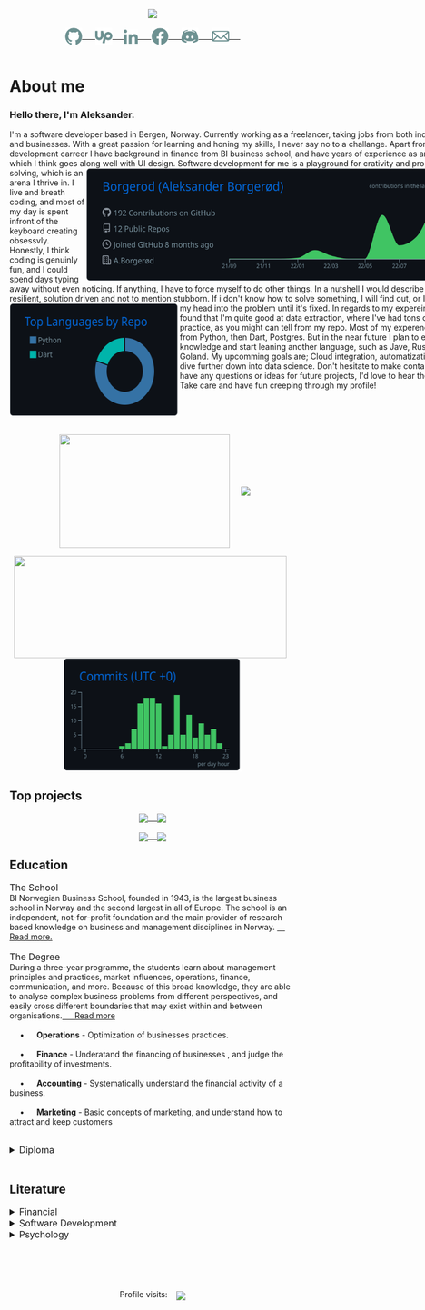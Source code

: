 
<p align="center">
    <a><img src="https://readme-typing-svg.demolab.com/?lines=Welcome%20traveler;Full-stack%20software%20developer;%20Data%20extraction%20and%20analysis;Experienced%20UI%2FUX%20Designer;Always%20learning%20new%20things&font=Fira%20Code&center=true&width=440&height=45&color=6D9191&vCenter=true&size=22&pause=1000"></a>
  </p>

<p align="center">
  <!-- GITHUB -->
<a href=">https://github.com/Borgerod">
  <img  align="center" height=30  width=30 src="./assets/images/3.png" /> &nbsp;&nbsp;&nbsp;&nbsp;
</a>
<a href="https://discordapp.com/users/3934"  >
  <img  align="center" height=30  width=30 src="./assets/images/4.png">&nbsp;&nbsp;&nbsp;&nbsp;
</a>
<a href="https://www.linkedin.com/in/aleksander-borger%C3%B8d-373a1a140/">
  <img align="center"  height=25  width=25 src="./assets/images/6.png" /> &nbsp;&nbsp;&nbsp;&nbsp;
</a>
<a  href="https://www.facebook.com/aleksander.borgerod"  >
  <img align="center"height=30  width=30 src="./assets/images/5.png" /> &nbsp;&nbsp;&nbsp;&nbsp;
</a>
<a href="https://www.upwork.com/freelancers/~014d3a39c0b1b7b921">
  <img  align="center"  height=30  width=30 src="./assets/images/2.png" /> &nbsp;&nbsp;&nbsp;&nbsp;
</a>
<a href="mailto:borgerod@hotmail.com" >
  <img  align="center"  height=30  width=30 src="./assets/images/1.png" /> &nbsp;&nbsp;&nbsp;&nbsp;
</a>
<br>
<br>




# About me 
### Hello there, I'm Aleksander.
<div align="center">
  <div align="left" style="width:800px;" >
    <!-- ACTIVITY GRAPH -->
    I'm a software developer based in Bergen, Norway. Currently working as a freelancer, taking  jobs from both individuals and businesses. 
    With a great passion for learning and honing my skills, I never say no to a challange. Apart from my development carreer I have background in finance from BI business school, and have years of experience as an artist which I think goes along well with UI design. <img width=665 height=200 align="right" src="https://raw.githubusercontent.com/Borgerod/Borgerod/main/profile-summary-card-output/github_dark/0-profile-details.svg"/> Software development for me is a playground for crativity and problem solving, which is an arena I thrive in. I live and breath coding, and most of my day is spent infront of the keyboard creating obsessvly. Honestly, I think coding is genuinly fun, and I could spend days typing away without even noticing. If anything, I have to force myself to do other things.
    In a nutshell I would describe myself as resilient, solution driven and not to mention stubborn. If i don't know how to solve something, I will find out, or I will bash my head into the problem until it's fixed. 
    <img height=200 width=300 src="https://raw.githubusercontent.com/Borgerod/Borgerod/main/profile-summary-card-output/github_dark/1-repos-per-language.svg" align="left" />     In regards to my expereince, I've found that I'm quite good at data extraction, where I've had tons of practice, as you might can tell from my repo.
    Most of my experence comes from Python, then Dart, Postgres. But in the near future I plan to expand my knowledge and start leaning another language, such as Jave, Rust or Goland. My upcomming goals are; Cloud integration, automatization and dive further down into data science. 
    Don't hesitate to make contact if you have any questions or ideas for future projects, I'd love to hear them. <br>Take care and have fun creeping through my profile! 
  </div >
</div >
<br clear="left"/>
<br clear="left"/>
<!-- DIVIDER -->


<!-- PROFILE STATS 1: -->
<!--  height=200 max-width: min-content -->
<!-- ### My Activity -->

<p align="center">
      &nbsp;&nbsp;<img  height=200  width=300  align="center" src="https://github-readme-stats.vercel.app/api/top-langs/?username=Borgerod&theme=github_dark&hide=html,&langs_count=3&hide_border=true" />&nbsp;&nbsp;&nbsp;&nbsp;
      <img  width=480  align="center" src="https://github-readme-stats.vercel.app/api?username=Borgerod&theme=github_dark&show_icons=true&line_height=27&count_private=true&hide_border=true"  />
</p> 
<p align="center">
  &nbsp;&nbsp;<img width=480 height=180 align="center" src="https://streak-stats.demolab.com/?user=Borgerod&theme=github-dark&hide_border=true"  />&nbsp;&nbsp;&nbsp;&nbsp;
  <img  height=200 width=315 align="center" src="https://raw.githubusercontent.com/Borgerod/Borgerod/main/profile-summary-card-output/github_dark/4-productive-time.svg" /> 
</p> 

## Top projects

<!-- REPO'S: -->
<p align="left">
  <p align="center">
  <a href="https://github.com/Borgerod/BarniBus">
    <img align="center" src="https://github-readme-stats.vercel.app/api/pin/?username=Borgerod&repo=BarniBus&theme=github_dark&hide_border=true" />&nbsp;&nbsp;&nbsp;
  </a>
  <a href="https://github.com/Borgerod/ProSpector">
    <img align="center" src="https://github-readme-stats.vercel.app/api/pin/?username=Borgerod&repo=ProSpector&theme=github_dark&hide_border=true" />
  </a>
</p>
<p align="center">
  <a href="https://github.com/Borgerod/Telegram_surveillance">
    <img align="center" src="https://github-readme-stats.vercel.app/api/pin/?username=Borgerod&repo=Telegram_surveillance&theme=github_dark&hide_border=true" />&nbsp;&nbsp;&nbsp;
  </a>
  <a href="https://github.com/Borgerod/Investerings_Kalkulator">
    <img align="center" src="https://github-readme-stats.vercel.app/api/pin/?username=Borgerod&repo=Investerings_Kalkulator&theme=github_dark&hide_border=true" />
  </a>
  </p>
</p>

<!-- --- -->

<!-- # Miscs -->

<!-- <span style="display:block;font-size:18px;" class="note">About Education </span> -->
## Education
<!-- <br>  -->
<span style="display:block;font-size:16px;" class="note">The School </span>
  BI Norwegian Business School, founded in 1943, is the largest business school in Norway and the second largest in all of Europe. The school is an independent, not-for-profit foundation and the main provider of research based knowledge on business and management disciplines in Norway. <a href="https://www.bi.edu/about-bi/"> &emsp; Read more. </a>
</br> </br>
<span style="display:block;font-size:16px;" class="note"> The Degree</span>
  During a three-year programme, the students learn about management principles and practices, market influences, operations, finance, communication, and more. Because of this broad knowledge, they are able to analyse complex business problems from different perspectives, and easily cross different boundaries that may exist within and between organisations.<a href="https://www.bi.edu/programmes-and-individual-courses/bachelor-programmes/business-administration/?_ga=2.234882433.1428810685.1663844919-999560012.1663061493&_gac=1.124785016.1663844919.Cj0KCQjwj7CZBhDHARIsAPPWv3fnPSi5MZKxDILr882sr-8W3nlR6RDp1UhAD5TqfGbF1ibW1Hm0GGUaArWWEALw_wcB&_gl=1*1wb6rzy*_ga*OTk5NTYwMDEyLjE2NjMwNjE0OTM.*_ga_SY3KTJF2RZ*MTY2Mzg0NDkxOS4yLjAuMTY2Mzg0NDkxOS4wLjAuMA.."> &emsp; Read more </a> </br></br>
<span style="display:block" class="note">&emsp; • &emsp; **Operations** -  Optimization of businesses practices.</span></br>
<span style="display:block" class="note">&emsp; • &emsp; **Finance** - Underatand the financing of businesses , and judge the profitability of investments. </span></br>
<span style="display:block" class="note">&emsp; • &emsp; **Accounting** -  Systematically understand the financial activity of a business. </span></br>
<span style="display:block" class="note">&emsp; • &emsp; **Marketing** -  Basic concepts of marketing, and understand how to attract and keep customers </span></br>

<details close>
<summary style="font-size:16px;"> Diploma</summary>
<img src="assets/images/Diploma-1.svg" width="700px" height="700px">
<img src="assets/images/Diploma-2.svg" width="700px" height="700px">
<img src="assets/images/Diploma-3.svg" width="700px" height="700px">
<img src="assets/images/Diploma-4.svg" width="700px" height="700px">
</details>
<br>


## Literature
<!-- <span style="display:block;font-size:18px;" class="note">Literature </span> -->
<details close>
<summary style="font-size:16px;"> Financial</summary>

<span style="display:block" class="note">&emsp; • &emsp; Graham, B., Dodd, L. D. (1934 & 2008). *Security Analysis.* (6th ed.). New York: The McGraw-Hill Companies, Inc. </span></br>
<span style="display:block" class="note">&emsp; • &emsp;  Corrigan, J. R. (2021). *Understanding Economics: Game Theory - The Great Courses.* Virginia: The Great Courses.    </span></br>
</details>


<details close>
<summary style="font-size:16px;"> Software Development</summary>

<span style="display:block" class="note">&emsp; • &emsp; Robert Cecil Martin, R. C., Wampler, D. (2008). *Clean Code: A Handbook of Agile Software Craftsmanship* London: Pearson  </span></br>
<span style="display:block" class="note">&emsp; • &emsp; Martin, K (2020). *Cryptography: The Key To Digital Security, How It Works, And Why It Matters*. New York: W. W. Norton & Company. </span></br>
<span style="display:block" class="note">&emsp; • &emsp; Smith, J. (2021). *Algorithms and Data Sthuctures.* Jeffery Smith </span> </br>
</details>


<details close>
<summary style="font-size:16px;"> Psychology</summary>

<span style="display:block" class="note">&emsp; • &emsp;  Kahneman, D. (2011). *Thinking, fast and slow.* New York: Farrar, Straus and Giroux.  </span></br>
<span style="display:block" class="note">&emsp; • &emsp;  Corrigan, J. R. (2021). *Understanding Economics: Game Theory - The Great Courses.* Virginia: The Great Courses.   </span></br>
</details>



</br>

# 
<!-- PROFILE COUNTER: -->
<br>
  <P align = "center">
    <a>
      Profile visits: &nbsp;&nbsp; <img align="center" src="https://profile-counter.glitch.me/borgerod/count.svg"/>
    </a>
  </p>
</br>
<!-- </div> -->
